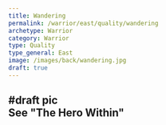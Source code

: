 ```yaml
---
title: Wandering
permalink: /warrior/east/quality/wandering
archetype: Warrior
category: Warrior
type: Quality
type_general: East
image: /images/back/wandering.jpg
draft: true
---
```

#draft pic  
See "The Hero Within"
---
